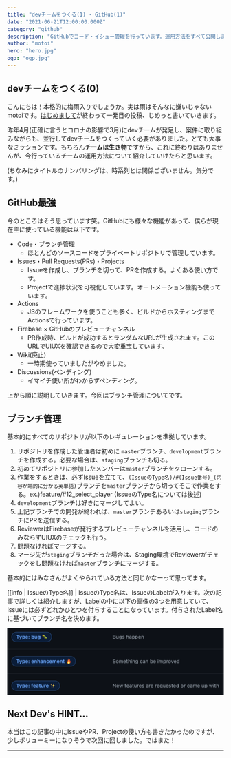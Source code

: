 ```yaml
---
title: "devチームをつくる(1) - GitHub(1)"
date: "2021-06-21T12:00:00.000Z"
category: "github"
description: "GitHubでコード・イシュー管理を行っています。運用方法をすべて公開します。"
author: "motoi"
hero: "hero.jpg"
ogp: "ogp.jpg"
---
```


## devチームをつくる(0)
こんにちは！本格的に梅雨入りでしょうか。実は雨はそんなに嫌いじゃないmotoiです。[はじめまして](https://dev.plus-class.jp/hello-world/)が終わって一発目の投稿、じめっと書いていきます。

昨年4月(正確に言うとコロナの影響で3月)にdevチームが発足し、案件に取り組みながらも、並行してdevチームをつくっていく必要がありました。とても大事なミッションです。もちろん**チームは生き物**ですから、これに終わりはありませんが、今行っているチームの運用方法について紹介していけたらと思います。

(ちなみにタイトルのナンバリングは、時系列とは関係ございません。気分です。)

## GitHub最強
今のところはそう思っています笑。GitHubにも様々な機能があって、僕らが現在主に使っている機能は以下です。

- Code・ブランチ管理
  - ほとんどのソースコードをプライベートリポジトリで管理しています。
- Issues・Pull Requests(PRs)・Projects
  - Issueを作成し、ブランチを切って、PRを作成する。よくある使い方です。
  - Projectで進捗状況を可視化しています。オートメーション機能も使っています。
- Actions
  - JSのフレームワークを使うことも多く、ビルドからホスティングまでActionsで行っています。
- Firebase × GitHubのプレビューチャンネル
  - PR作成時、ビルドが成功するとランダムなURLが生成されます。このURLでUIUXを確認できるので大変重宝しています。
- Wiki(廃止)
  - 一時期使っていましたがやめました。
- Discussions(ペンディング)
  - イマイチ使い所がわからずペンディング。

上から順に説明していきます。今回はブランチ管理についてです。

## ブランチ管理
基本的にすべてのリポジトリが以下のレギュレーションを準拠しています。

1. リポジトリを作成した管理者は初めに `master`ブランチ、`development`ブランチを作成する。必要な場合は、`staging`ブランチも切る。
2. 初めてリポジトリに参加したメンバーは`master`ブランチをクローンする。
3. 作業をするときは、必ずIssueを立てて、`(IssueのType名)/#(Issue番号)_(内容が端的に分かる英単語)`ブランチを`master`ブランチから切ってそこで作業をする。ex.)feature/#12_select_player (IssueのType名については後述)
4. `development`ブランチは好きにマージしてよい。
5. 上記ブランチでの開発が終われば、`master`ブランチあるいは`staging`ブランチにPRを送信する。
6. ReviewerはFirebaseが発行するプレビューチャンネルを活用し、コードのみならずUIUXのチェックも行う。
7. 問題なければマージする。
8. マージ先が`staging`ブランチだった場合は、Staging環境でReviewerがチェックをし問題なければ`master`ブランチにマージする。

基本的にはみなさんがよくやられている方法と同じかなーって思ってます。

[[info | IssueのType名]]
| IssueのType名は、IssueのLabelが入ります。次の記事で詳しくは紹介しますが、Labelの中に以下の画像の3つを用意していて、Issueには必ずどれかひとつを付与することになっています。付与されたLabel名に基づいてブランチ名を決めます。

![image](type_labels.png)

## Next Dev's HINT...
本当はこの記事の中にIssueやPR、Projectの使い方も書きたかったのですが、少しボリューミーになりそうで次回に回しました。ではまた！





---